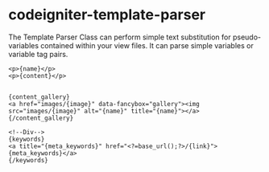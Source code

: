 # codeigniter-template-parser


The Template Parser Class can perform simple text substitution for pseudo-variables contained within your view files. It can parse simple variables or variable tag pairs.




<!DOCTYPE html>
<html>
<head>

</head>

<body>	

	<p>{name}</p>
	<p>{content}</p>

	
    {content_gallery}
	<a href="images/{image}" data-fancybox="gallery"><img src="images/{image}" alt="{name}" title="{name}"></a>
    {/content_gallery}

    <!--Div-->
    {keywords}
	<a title="{meta_keywords}" href="<?=base_url();?>/{link}">{meta_keywords}</a>
    {/keywords}

</body>
</html>
